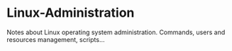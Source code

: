 # Linux-Administration
Notes about Linux operating system administration. Commands, users and resources management, scripts...
